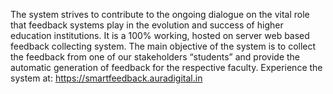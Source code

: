 The system strives to contribute to the ongoing dialogue on the vital role that feedback systems play in the evolution and success of higher education institutions. 
It is a 100% working, hosted on server web based feedback collecting system. 
The main objective of the system is to collect the feedback from one of our stakeholders “students” and  provide the automatic generation of feedback for the respective faculty. 
Experience the system at: https://smartfeedback.auradigital.in
